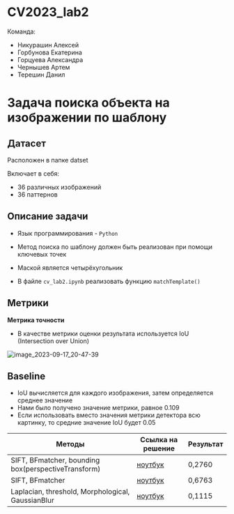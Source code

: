 # CV2023_lab2
Команда:
* Никурашин Алексей
* Горбунова Екатерина 
* Горцуева Александра
* Чернышев Артем
* Терешин Данил

#  Задача поиска объекта на изображении по шаблону
## Датасет
Расположен в папке datset

Включает в себя:
* 36 различных изображений
* 36 паттернов 

## Описание задачи
* Язык программирования - `Python`
* Метод поиска по шаблону должен быть реализован при помощи ключевых точек
* Маской является четырёхугольник 

* В файле `cv_lab2.ipynb` реализовать функцию `matchTemplate()`

## Метрики
**Метрика точности**
* В качестве метрики оценки результата используется IoU (Intersection over Union)

![image_2023-09-17_20-47-39](https://learnopencv.com/wp-content/uploads/2022/12/feature-image-iou-1-1024x292.jpg)

## Baseline
* IoU вычисляется для каждого изображения, затем определяется среднее значение
* Нами было получено значение метрики, равное 0.109
* Если использовать вместо значения метрики детектора всю картинку, то средние значение IoU будет 0.05


| Методы   | Ссылка на решение | Результат |
|----------|-------------------|-----------|
| SIFT, BFmatcher, bounding box(perspectiveTransform) | [ноутбук](https://colab.research.google.com/drive/1y9YbXHIKaEBJSr307Py4fYpkMHYHXRYB?usp=sharing)                           | 0,2760 |
| SIFT, BFmatcher                                     | [ноутбук](https://colab.research.google.com/drive/1TsclE90lUuy-jvIUs7UlAM17kaWzmReB?usp=sharing)                           | 0,6763 |
| Laplacian, threshold, Morphological, GaussianBlur   | [ноутбук](https://colab.research.google.com/drive/1Hc45NxvEdC1FmbQlSfieAQYj1bHz82xN?hl=ru#scrollTo=DOAwwF7sSchd)           | 0,1115 |
